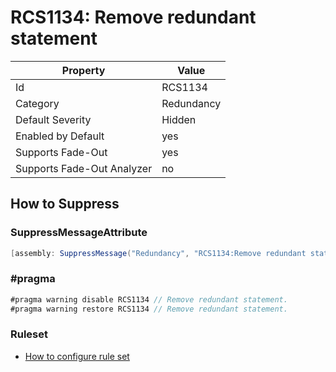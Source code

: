 # RCS1134: Remove redundant statement

Property | Value
--- | --- 
Id | RCS1134
Category | Redundancy
Default Severity | Hidden
Enabled by Default | yes
Supports Fade-Out | yes
Supports Fade-Out Analyzer | no

## How to Suppress

### SuppressMessageAttribute

```csharp
[assembly: SuppressMessage("Redundancy", "RCS1134:Remove redundant statement.", Justification = "<Pending>")]
```

### \#pragma

```csharp
#pragma warning disable RCS1134 // Remove redundant statement.
#pragma warning restore RCS1134 // Remove redundant statement.
```

### Ruleset

* [How to configure rule set](../HowToConfigureAnalyzers.md)
